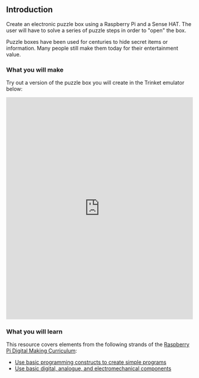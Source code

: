 ## Introduction

Create an electronic puzzle box using a Raspberry Pi and a Sense HAT. The user will have to solve a series of puzzle steps in order to "open" the box.

Puzzle boxes have been used for centuries to hide secret items or information. Many people still make them today for their entertainment value.

### What you will make

Try out a version of the puzzle box you will create in the Trinket emulator below:

<iframe src="https://trinket.io/embed/python/f850ca183b?outputOnly=true&start=result" width="100%" height="600" frameborder="0" marginwidth="0" marginheight="0" allowfullscreen></iframe>

### What you will learn

This resource covers elements from the following strands of the [Raspberry Pi Digital Making Curriculum](https://www.raspberrypi.org/curriculum/):

- [Use basic programming constructs to create simple programs](https://www.raspberrypi.org/curriculum/programming/creator)
- [Use basic digital, analogue, and electromechanical components](https://www.raspberrypi.org/curriculum/physical-computing/creator)

